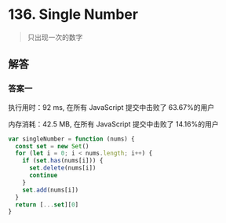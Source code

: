 # 136. Single Number

> 只出现一次的数字

## 解答

### 答案一

执行用时：92 ms, 在所有 JavaScript 提交中击败了 63.67%的用户

内存消耗：42.5 MB, 在所有 JavaScript 提交中击败了 14.16%的用户

```js
var singleNumber = function (nums) {
  const set = new Set()
  for (let i = 0; i < nums.length; i++) {
    if (set.has(nums[i])) {
      set.delete(nums[i])
      continue
    }
    set.add(nums[i])
  }
  return [...set][0]
}
```
